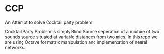 # CCP
An Attempt to solve Cocktail party problem

Cocktail Party Problem is simply Blind Source seperation of a mixture of two sounds  source situated at variable distances from two mics.
In this repo we are using Octave for matrix manipulation and implementation of neural networks.
